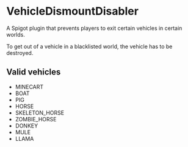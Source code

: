 # VehicleDismountDisabler

A Spigot plugin that prevents players to exit certain vehicles in certain worlds.

To get out of a vehicle in a blacklisted world, the vehicle has to be destroyed.

## Valid vehicles
 - MINECART
 - BOAT
 - PIG
 - HORSE
 - SKELETON_HORSE
 - ZOMBIE_HORSE
 - DONKEY
 - MULE
 - LLAMA
